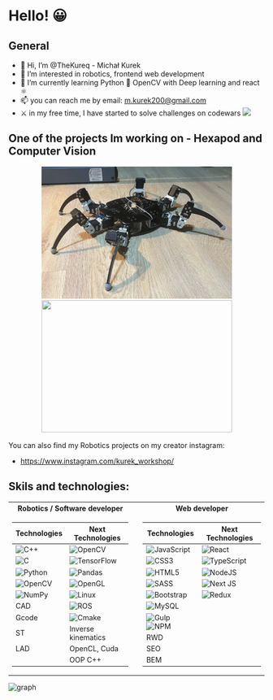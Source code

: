 # Hello! 😀

## General

- 👋 Hi, I’m @TheKureq - Michał Kurek
- 👀 I’m interested in robotics, frontend web development
- 🌱 I’m currently learning Python 🐍 OpenCV with Deep learning and react ⚛
- 📫 you can reach me by email: m.kurek200@gmail.com
- ⚔  in my free time, I have started to solve challenges on codewars <a href="https://www.codewars.com/users/TheKureq">
  <img src="https://www.codewars.com/users/TheKureq/badges/micro"/>
</a>

## One of the projects Im working on - Hexapod and Computer Vision
<p align='center'>
<img src="./Robot_3.png" width="375" height="260" />
<img src="./Project_cv.gif" width="375" height="260" />
</p>

You can also find my Robotics projects on my creator instagram:
- https://www.instagram.com/kurek_workshop/

## Skils and technologies:
<div align="center">

<table>
<tr><th>Robotics / Software developer </th><th></th><th>Web developer</th></tr>
<tr><td>

| Technologies | Next Technologies |
| ------ | ------ |
| ![C++](https://img.shields.io/badge/c++-%2300599C.svg?style=for-the-badge&logo=c%2B%2B&logoColor=white) | ![OpenCV](https://img.shields.io/badge/opencv-%23white.svg?style=for-the-badge&logo=opencv&logoColor=white) |
| ![C](https://img.shields.io/badge/c-%2300599C.svg?style=for-the-badge&logo=c&logoColor=white) | ![TensorFlow](https://img.shields.io/badge/TensorFlow-%23FF6F00.svg?style=for-the-badge&logo=TensorFlow&logoColor=white) |
| ![Python](https://img.shields.io/badge/python-3670A0?style=for-the-badge&logo=python&logoColor=ffdd54) | ![Pandas](https://img.shields.io/badge/pandas-%23150458.svg?style=for-the-badge&logo=pandas&logoColor=white) |
| ![OpenCV](https://img.shields.io/badge/opencv-%23white.svg?style=for-the-badge&logo=opencv&logoColor=white) | ![OpenGL](https://img.shields.io/badge/OpenGL-%23FFFFFF.svg?style=for-the-badge&logo=opengl) |
| ![NumPy](https://img.shields.io/badge/numpy-%23013243.svg?style=for-the-badge&logo=numpy&logoColor=white) | ![Linux](https://img.shields.io/badge/Linux-FCC624?style=for-the-badge&logo=linux&logoColor=black) |
| CAD | ![ROS](https://img.shields.io/badge/ros-%230A0FF9.svg?style=for-the-badge&logo=ros&logoColor=white) |
| Gcode | 	![Cmake](https://img.shields.io/badge/CMake-064F8C?style=for-the-badge&logo=cmake&logoColor=white) |
| ST | Inverse kinematics |
| LAD | OpenCL, Cuda |
|  | OOP C++ |  

</td><td>
</td><td>
  
| Technologies | Next Technologies |
| ------ | ------ |
| ![JavaScript](https://img.shields.io/badge/javascript-%23323330.svg?style=for-the-badge&logo=javascript&logoColor=%23F7DF1E) | ![React](https://img.shields.io/badge/react-%2320232a.svg?style=for-the-badge&logo=react&logoColor=%2361DAFB) |
| ![CSS3](https://img.shields.io/badge/css3-%231572B6.svg?style=for-the-badge&logo=css3&logoColor=white) | ![TypeScript](https://img.shields.io/badge/typescript-%23007ACC.svg?style=for-the-badge&logo=typescript&logoColor=white) |
| ![HTML5](https://img.shields.io/badge/html5-%23E34F26.svg?style=for-the-badge&logo=html5&logoColor=white) | ![NodeJS](https://img.shields.io/badge/node.js-6DA55F?style=for-the-badge&logo=node.js&logoColor=white) |
| ![SASS](https://img.shields.io/badge/SASS-hotpink.svg?style=for-the-badge&logo=SASS&logoColor=white) | ![Next JS](https://img.shields.io/badge/Next-black?style=for-the-badge&logo=next.js&logoColor=white) |
| ![Bootstrap](https://img.shields.io/badge/bootstrap-%23563D7C.svg?style=for-the-badge&logo=bootstrap&logoColor=white) | ![Redux](https://img.shields.io/badge/Redux-593D88?style=for-the-badge&logo=redux&logoColor=white) |
| ![MySQL](https://img.shields.io/badge/mysql-%2300f.svg?style=for-the-badge&logo=mysql&logoColor=white) |  |
| ![Gulp](https://img.shields.io/badge/GULP-%23CF4647.svg?style=for-the-badge&logo=gulp&logoColor=white) ![NPM](https://img.shields.io/badge/NPM-%23CB3837.svg?style=for-the-badge&logo=npm&logoColor=white) |  |
| RWD |  |
| SEO |  |
| BEM |  |

</td></tr> </table>
</div>

![graph](https://github-readme-activity-graph.cyclic.app/graph?username={thekureq})

<!---
TheKureq/TheKureq is a ✨ special ✨ repository because its `README.md` (this file) appears on your GitHub profile.
You can click the Preview link to take a look at your changes.
--->
